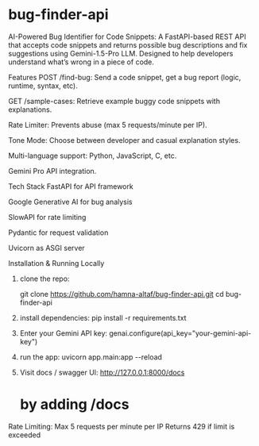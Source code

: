 # bug-finder-api
AI-Powered Bug Identifier for Code Snippets: A FastAPI-based REST API that accepts code snippets and returns possible bug descriptions and fix suggestions using Gemini-1.5-Pro LLM. Designed to help developers understand what’s wrong in a piece of code.

Features
POST /find-bug: Send a code snippet, get a bug report (logic, runtime, syntax, etc).

GET /sample-cases: Retrieve example buggy code snippets with explanations.

Rate Limiter: Prevents abuse (max 5 requests/minute per IP).

Tone Mode: Choose between developer and casual explanation styles.

Multi-language support: Python, JavaScript, C, etc.

Gemini Pro API integration.

Tech Stack
FastAPI for API framework

Google Generative AI for bug analysis

SlowAPI for rate limiting

Pydantic for request validation

Uvicorn as ASGI server


Installation & Running Locally
1. clone the repo:

    git clone https://github.com/hamna-altaf/bug-finder-api.git
    cd bug-finder-api

2. install dependencies:
    pip install -r requirements.txt

3. Enter your Gemini API key:
    genai.configure(api_key="your-gemini-api-key")

4. run the app:
    uvicorn app.main:app --reload

5. Visit docs / swagger UI:
    http://127.0.0.1:8000/docs
    # by adding /docs 

Rate Limiting:
    Max 5 requests per minute per IP
    Returns 429 if limit is exceeded

